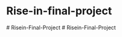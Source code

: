 # Rise-in-final-project
#   R i s e i n - F i n a l - P r o j e c t  
 #   R i s e i n - F i n a l - P r o j e c t  
 
